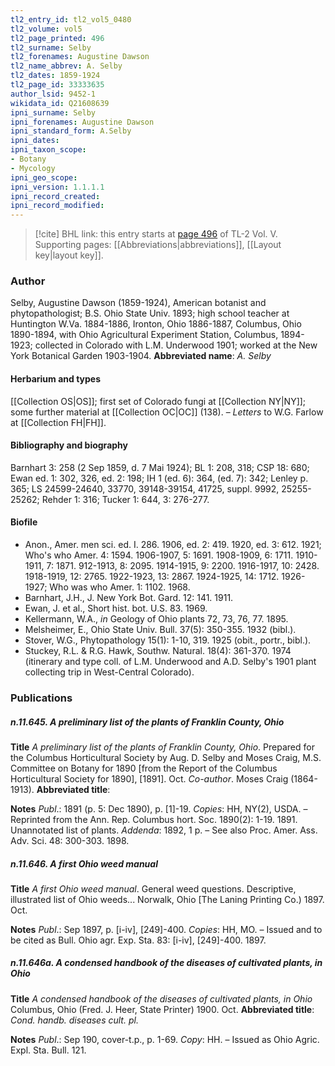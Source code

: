 ```yaml
---
tl2_entry_id: tl2_vol5_0480
tl2_volume: vol5
tl2_page_printed: 496
tl2_surname: Selby
tl2_forenames: Augustine Dawson
tl2_name_abbrev: A. Selby
tl2_dates: 1859-1924
tl2_page_id: 33333635
author_lsid: 9452-1
wikidata_id: Q21608639
ipni_surname: Selby
ipni_forenames: Augustine Dawson
ipni_standard_form: A.Selby
ipni_dates: 
ipni_taxon_scope: 
- Botany
- Mycology
ipni_geo_scope: 
ipni_version: 1.1.1.1
ipni_record_created: 
ipni_record_modified:
---
```



> [!cite] BHL link: this entry starts at [page 496](https://www.biodiversitylibrary.org/page/33333635) of TL-2 Vol. V.
> Supporting pages: [[Abbreviations|abbreviations]], [[Layout key|layout key]].

### Author

Selby, Augustine Dawson (1859-1924), American botanist and phytopathologist; B.S. Ohio State Univ. 1893; high school teacher at Huntington W.Va. 1884-1886, Ironton, Ohio 1886-1887, Columbus, Ohio 1890-1894, with Ohio Agricultural Experiment Station, Columbus, 1894-1923; collected in Colorado with L.M. Underwood 1901; worked at the New York Botanical Garden 1903-1904. 
**Abbreviated name**: *A. Selby*

#### Herbarium and types

[[Collection OS|OS]]; first set of Colorado fungi at [[Collection NY|NY]]; some further material at [[Collection OC|OC]] (138). – *Letters* to W.G. Farlow at [[Collection FH|FH]].

#### Bibliography and biography

Barnhart 3: 258 (2 Sep 1859, d. 7 Mai 1924); BL 1: 208, 318; CSP 18: 680; Ewan ed. 1: 302, 326, ed. 2: 198; IH 1 (ed. 6): 364, (ed. 7): 342; Lenley p. 365; LS 24599-24640, 33770, 39148-39154, 41725, suppl. 9992, 25255-25262; Rehder 1: 316; Tucker 1: 644, 3: 276-277.

#### Biofile

- Anon., Amer. men sci. ed. I. 286. 1906, ed. 2: 419. 1920, ed. 3: 612. 1921; Who's who Amer. 4: 1594. 1906-1907, 5: 1691. 1908-1909, 6: 1711. 1910-1911, 7: 1871. 912-1913, 8: 2095. 1914-1915, 9: 2200. 1916-1917, 10: 2428. 1918-1919, 12: 2765. 1922-1923, 13: 2867. 1924-1925, 14: 1712. 1926-1927; Who was who Amer. 1: 1102. 1968.
- Barnhart, J.H., J. New York Bot. Gard. 12: 141. 1911.
- Ewan, J. et al., Short hist. bot. U.S. 83. 1969.
- Kellermann, W.A., *in* Geology of Ohio plants 72, 73, 76, 77. 1895.
- Melsheimer, E., Ohio State Univ. Bull. 37(5): 350-355. 1932 (bibl.).
- Stover, W.G., Phytopathology 15(1): 1-10, 319. 1925 (obit., portr., bibl.).
- Stuckey, R.L. & R.G. Hawk, Southw. Natural. 18(4): 361-370. 1974 (itinerary and type coll. of L.M. Underwood and A.D. Selby's 1901 plant collecting trip in West-Central Colorado).

### Publications

##### n.11.645. A preliminary list of the plants of Franklin County, Ohio

**Title**
*A preliminary list of the plants of Franklin County, Ohio*. Prepared for the Columbus Horticultural Society by Aug. D. Selby and Moses Craig, M.S. Committee on Botany for 1890 \[from the Report of the Columbus Horticultural Society for 1890\], \[1891\]. Oct. *Co-author*. Moses Craig (1864-1913).
**Abbreviated title**:

**Notes**
*Publ*.: 1891 (p. 5: Dec 1890), p. \[1\]-19. *Copies*: HH, NY(2), USDA. – Reprinted from the Ann. Rep. Columbus hort. Soc. 1890(2): 1-19. 1891. Unannotated list of plants.
*Addenda*: 1892, 1 p. – See also Proc. Amer. Ass. Adv. Sci. 48: 300-303. 1898.

##### n.11.646. A first Ohio weed manual

**Title**
*A first Ohio weed manual*. General weed questions. Descriptive, illustrated list of Ohio weeds... Norwalk, Ohio \[The Laning Printing Co.) 1897. Oct.

**Notes**
*Publ*.: Sep 1897, p. \[i-iv\], \[249\]-400. *Copies*: HH, MO. – Issued and to be cited as Bull. Ohio agr. Exp. Sta. 83: \[i-iv\], \[249\]-400. 1897.

##### n.11.646a. A condensed handbook of the diseases of cultivated plants, in Ohio

**Title**
*A condensed handbook of the diseases of cultivated plants, in Ohio* Columbus, Ohio (Fred. J. Heer, State Printer) 1900. Oct.
**Abbreviated title**: *Cond. handb. diseases cult. pl.*

**Notes**
*Publ*.: Sep 190, cover-t.p., p. 1-69. *Copy*: HH. – Issued as Ohio Agric. Expl. Sta. Bull. 121.

